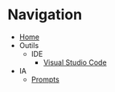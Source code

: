 # Navigation
* [Home](index.md)
* Outils
    * IDE
        * [Visual Studio Code](tools/ide/vscode.md)
* IA
    * [Prompts](ia/prompts.md)